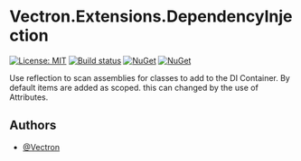 
# Vectron.Extensions.DependencyInjection
[![License: MIT](https://img.shields.io/badge/License-MIT-green.svg)](LICENSE.txt)
[![Build status](https://github.com/Vectron/Vectron.Extensions.DependencyInjection/actions/workflows/BuildTestDeploy.yml/badge.svg)](https://github.com/Vectron/Vectron.Extensions.DependencyInjection/actions)
[![NuGet](https://img.shields.io/nuget/v/Vectron.Extensions.DependencyInjection.svg)](https://www.nuget.org/packages/Vectron.DependencyInjection.Abstraction)
[![NuGet](https://img.shields.io/nuget/v/Vectron.Extensions.DependencyInjection.Abstraction.svg)](https://www.nuget.org/packages/Vectron.DependencyInjection.Abstraction)

Use reflection to scan assemblies for classes to add to the DI Container.
By default items are added as scoped. this can changed by the use of Attributes.

## Authors
- [@Vectron](https://www.github.com/Vectron)
